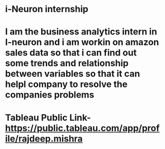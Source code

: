 # i-Neuron internship
# I am the business analytics intern in I-neuron and i am workin on amazon sales data so that i can find out some trends and relationship between variables so that it can helpl company to resolve the companies problems
# Tableau Public Link-https://public.tableau.com/app/profile/rajdeep.mishra
